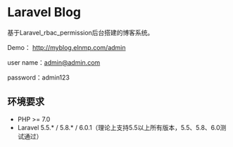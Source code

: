 # Laravel Blog

基于Laravel_rbac_permission后台搭建的博客系统。

Demo： http://myblog.elnmp.com/admin

user name：admin@admin.com

password：admin123

## 环境要求

* PHP >= 7.0
* Laravel  5.5.* / 5.8.* / 6.0.1（理论上支持5.5以上所有版本，5.5、5.8、6.0测试通过）
